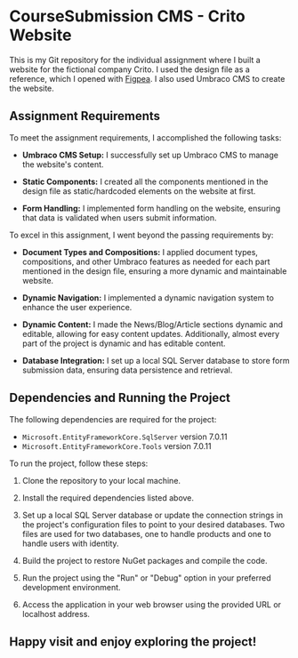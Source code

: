 # CourseSubmission CMS - Crito Website

This is my Git repository for the individual assignment where I built a website for the fictional company Crito. I used the design file as a reference, which I opened with [Figpea](https://figpea.com/). I also used Umbraco CMS to create the website.

## Assignment Requirements

To meet the assignment requirements, I accomplished the following tasks:

- **Umbraco CMS Setup:** I successfully set up Umbraco CMS to manage the website's content.

- **Static Components:** I created all the components mentioned in the design file as static/hardcoded elements on the website at first.

- **Form Handling:** I implemented form handling on the website, ensuring that data is validated when users submit information.

To excel in this assignment, I went beyond the passing requirements by:

- **Document Types and Compositions:** I applied document types, compositions, and other Umbraco features as needed for each part mentioned in the design file, ensuring a more dynamic and maintainable website.

- **Dynamic Navigation:** I implemented a dynamic navigation system to enhance the user experience.

- **Dynamic Content:** I made the News/Blog/Article sections dynamic and editable, allowing for easy content updates. Additionally, almost every part of the project is dynamic and has editable content.

- **Database Integration:** I set up a local SQL Server database to store form submission data, ensuring data persistence and retrieval.

## Dependencies and Running the Project

The following dependencies are required for the project:

- `Microsoft.EntityFrameworkCore.SqlServer` version 7.0.11
- `Microsoft.EntityFrameworkCore.Tools` version 7.0.11

To run the project, follow these steps:

1. Clone the repository to your local machine.

2. Install the required dependencies listed above.

3. Set up a local SQL Server database or update the connection strings in the project's configuration files to point to your desired databases. Two files are used for two databases, one to handle products and one to handle users with identity.

4. Build the project to restore NuGet packages and compile the code.

5. Run the project using the "Run" or "Debug" option in your preferred development environment.

6. Access the application in your web browser using the provided URL or localhost address.


## Happy visit and enjoy exploring the project!


